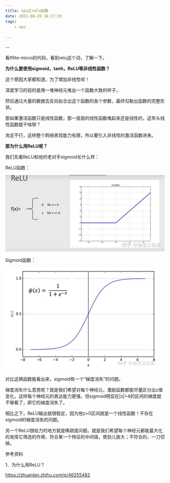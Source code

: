 ```yaml
---
title: npu之relu函数
date: 2021-08-20 16:17:33
tags:
	- npu

---
```


--

看tflite-micro的代码，看到relu这个词，了解一下。

**为什么要使用sigmoid，tanh，ReLU等非线性函数？**

这个原因大家都知道，为了增加非线性呗！

深度学习的目的是用一堆神经元堆出一个函数大致的样子，

然后通过大量的数据去反向拟合出这个函数的各个参数，最终勾勒出函数的完整形状。

那如果激活函数只是线性函数，那一层层的线性函数堆起来还是线性的，这年头线性函数能干啥呀？

肯定不行，这样整个网络表现能力有限，所以要引入非线性的激活函数进来。

**那为什么用ReLU呢？**

我们先看ReLU和他的老对手sigmoid长什么样：

ReLU函数：

![img](../images/random_name/v2-3e32387d1e612dfc91098dfc6944d6d1_720w.jpg)

Sigmoid函数：

![img](../images/random_name/v2-5017efeddbc87447aaa038f31380259a_720w.jpg)

对比这俩函数能看出来，sigmoid有一个“梯度消失”的问题。

梯度消失什么意思呢？就是我们希望对每个神经元，激励函数都能尽量区分出z值变化，这样每个神经元的表达能力更强，但sigmoid明显在|z|>4的区间的梯度就不够看了，即它的梯度消失了。

相比之下，ReLU输出就很稳定，因为他z>0区间就是一个线性函数！不存在sigmoid的梯度消失的问题。

另一个ReLU很给力的地方就是稀疏度问题。就是我们希望每个神经元都能最大化的发挥它筛选的作用，符合某一个特征的中间值，使劲儿放大；不符合的，一刀切掉。



参考资料

1、为什么用ReLU？

https://zhuanlan.zhihu.com/p/46255482